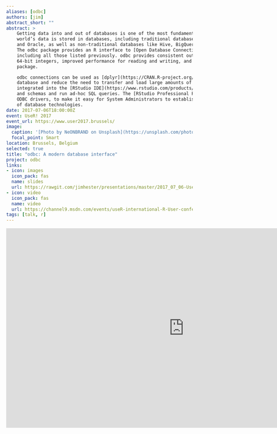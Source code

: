 ```yaml
---
aliases: [odbc]
authors: [jim]
abstract_short: ""
abstract: >
    Getting data into and out of databases is one of the most fundamental parts of data science. Much of the
    world’s data is stored in databases, including traditional databases such as SQL Server, MySQL, PostgreSQL,
    and Oracle, as well as non-traditional databases like Hive, BigQuery, Redshift and Spark.
    The odbc package provides an R interface to [Open Database Connectivity (ODBC)](https://docs.microsoft.com/en-us/sql/odbc/microsoft-open-database-connectivity-odbc?view=sql-server-2017) drivers and databases
    including all those listed previously. odbc provides consistent output; including support for timestamps and
    64-bit integers, improved performance for reading and writing, and complete compatibility with the [DBI](https://CRAN.R-project.org/package=DBI)
    package.

    odbc connections can be used as [dplyr](https://CRAN.R-project.org/package=dplyr) backends, allowing one to perform expensive queries within the
    database and reduce the need to transfer and load large amounts of data in an R session. odbc is also
    integrated into the [RStudio IDE](https://www.rstudio.com/products/rstudio/), with dialogs to setup and establish connections, preview available tables
    and schemas and run ad-hoc SQL queries. The [RStudio Professional Products](https://www.rstudio.com/products/team/) are bundled with a suite of
    ODBC drivers, to make it easy for System Administrators to establish and support connections to a variety
    of database technologies.
date: 2017-07-06T18:00:00Z
event: UseR! 2017
event_url: https://www.user2017.brussels/
image:
  caption: '[Photo by NeONBRAND on Unsplash](https://unsplash.com/photos/uq5RMAZdZG4)'
  focal_point: Smart
location: Brussels, Belgium
selected: true
title: "odbc: A modern database interface"
project: odbc
links:
- icon: images
  icon_pack: fas
  name: slides
  url: https://rawgit.com/jimhester/presentations/master/2017_07_06-UseR2017-odbc/2017_07_06-UseR2017-odbc.html
- icon: video
  icon_pack: fas
  name: video
  url: https://channel9.msdn.com/events/useR-international-R-User-conferences/useR-International-R-User-2017-Conference/odbc-A-modern-database-interface
tags: [talk, r]
---
```


<iframe src="https://channel9.msdn.com/Events/useR-international-R-User-conferences/useR-International-R-User-2017-Conference/odbc-A-modern-database-interface/player" width="960" height="540" allowFullScreen frameBorder="0" title="odbc - A modern database interface - Microsoft Channel 9 Video"></iframe>
